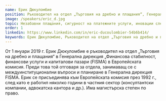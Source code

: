 ```yaml
---
name: Ерик Дюкуломбие
position: Ръководител на отдел „Търговия на дребно и плащания“, Генерална дирекция „Финансова  стабилност, финансови услуги и капиталови пазари, Европейската комисия
image: /speakers/eric_d.jpg
topic: Незабавни плащания, сигурност на платежните услуги, иновации след влизане в сила на PSD3, бъдещи предизвикателства пред отворените финанси
order: 1
linkedin: https://www.linkedin.com/in/eric-ducoulombier-54b6b414/
keywords: Ерик Дюкуломбие, Ръководител на отдел „Търговия на дребно и плащания“, Генерална дирекция „Финансова стабилност, финансови услуги и капиталови пазари, Европейската комисия, Незабавни плащания, сигурност на платежните услуги, иновации след влизане в сила на PSD3, бъдещи предизвикателства пред отворените финанси, плащания, платежни услуги, сигурност, иновации, PSD3, отворени финанси
---
```


От 1 януари 2019 г. Ерик Дюкуломбие е ръководител на отдел „Търговия на
дребно и плащания“ в Генерална дирекция „Финансова стабилност,
финансови услуги и капиталови пазари (FISMA) в Европейската комисия.
Преди това той отговаря за отдела, занимаващ се с междуинституционални
въпроси и планиране в Генерална дирекция FISMA. Ерик се присъединява към
Европейската комисия през 1992 г., след като е работил няколко години в
частния сектор (консултантски компании, адвокатска кантора и др.). Има
магистърска степен по право.
